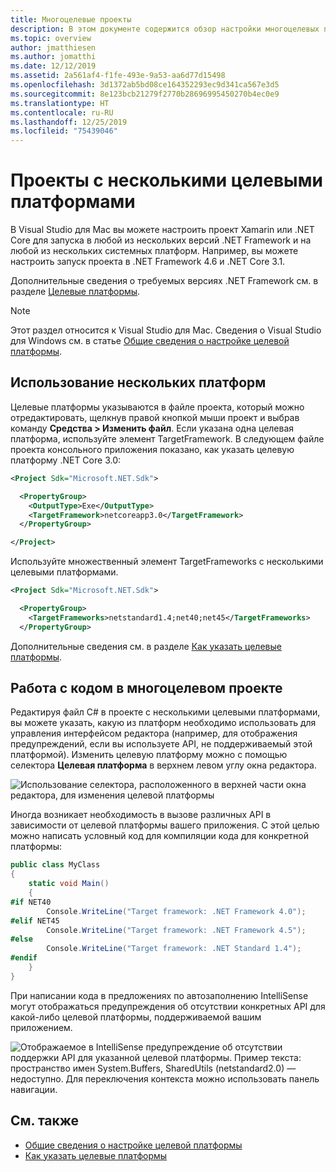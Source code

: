 ```yaml
---
title: Многоцелевые проекты
description: В этом документе содержится обзор настройки многоцелевых проектов в Visual Studio для Mac.
ms.topic: overview
author: jmatthiesen
ms.author: jomatthi
ms.date: 12/12/2019
ms.assetid: 2a561af4-f1fe-493e-9a53-aa6d77d15498
ms.openlocfilehash: 3d1372ab5bd08ce164352293ec9d341ca567e3d5
ms.sourcegitcommit: 8e123bcb21279f2770b28696995450270b4ec0e9
ms.translationtype: HT
ms.contentlocale: ru-RU
ms.lasthandoff: 12/25/2019
ms.locfileid: "75439046"
---
```

# <a name="projects-with-multiple-target-frameworks"></a>Проекты с несколькими целевыми платформами
В Visual Studio для Mac вы можете настроить проект Xamarin или .NET Core для запуска в любой из нескольких версий .NET Framework и на любой из нескольких системных платформ. Например, вы можете настроить запуск проекта в .NET Framework 4.6 и .NET Core 3.1. 

Дополнительные сведения о требуемых версиях .NET Framework см. в разделе [Целевые платформы](/dotnet/standard/frameworks).

> [!NOTE] 
> Этот раздел относится к Visual Studio для Mac. Сведения о Visual Studio для Windows см. в статье [Общие сведения о настройке целевой платформы](/visualstudio/ide/visual-studio-multi-targeting-overview).

## <a name="targeting-multiple-frameworks"></a>Использование нескольких платформ

Целевые платформы указываются в файле проекта, который можно отредактировать, щелкнув правой кнопкой мыши проект и выбрав команду **Средства > Изменить файл**. Если указана одна целевая платформа, используйте элемент TargetFramework. В следующем файле проекта консольного приложения показано, как указать целевую платформу .NET Core 3.0:

```XML
<Project Sdk="Microsoft.NET.Sdk">

  <PropertyGroup>
    <OutputType>Exe</OutputType>
    <TargetFramework>netcoreapp3.0</TargetFramework>
  </PropertyGroup>

</Project>
```

Используйте множественный элемент TargetFrameworks с несколькими целевыми платформами.

```XML
<Project Sdk="Microsoft.NET.Sdk">

  <PropertyGroup>
    <TargetFrameworks>netstandard1.4;net40;net45</TargetFrameworks>
  </PropertyGroup>
```

Дополнительные сведения см. в разделе [Как указать целевые платформы](/dotnet/standard/frameworks#how-to-specify-target-frameworks).

## <a name="working-with-code-in-a-multi-target-project"></a>Работа с кодом в многоцелевом проекте
Редактируя файл C# в проекте с несколькими целевыми платформами, вы можете указать, какую из платформ необходимо использовать для управления интерфейсом редактора (например, для отображения предупреждений, если вы используете API, не поддерживаемый этой платформой). Изменить целевую платформу можно с помощью селектора **Целевая платформа** в верхнем левом углу окна редактора.

![Использование селектора, расположенного в верхней части окна редактора, для изменения целевой платформы](media/project-multitargeting-framework-selector.png)

Иногда возникает необходимость в вызове различных API в зависимости от целевой платформы вашего приложения. С этой целью можно написать условный код для компиляции кода для конкретной платформы:

```C#
public class MyClass
{
    static void Main()
    {
#if NET40
        Console.WriteLine("Target framework: .NET Framework 4.0");
#elif NET45  
        Console.WriteLine("Target framework: .NET Framework 4.5");
#else
        Console.WriteLine("Target framework: .NET Standard 1.4");
#endif
    }
}
```

При написании кода в предложениях по автозаполнению IntelliSense могут отображаться предупреждения об отсутствии конкретных API для какой-либо целевой платформы, поддерживаемой вашим приложением.

![Отображаемое в IntelliSense предупреждение об отсутствии поддержки API для указанной целевой платформы. Пример текста: пространство имен System.Buffers, SharedUtils (netstandard2.0) — недоступно. Для переключения контекста можно использовать панель навигации.](media/project-multitargeting-intellisense-warnings.png)

## <a name="see-also"></a>См. также

- [Общие сведения о настройке целевой платформы](/visualstudio/ide/visual-studio-multi-targeting-overview)
- [Как указать целевые платформы](/dotnet/standard/frameworks#how-to-specify-target-frameworks)
